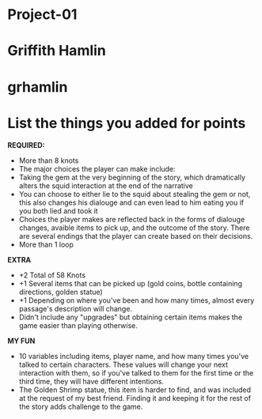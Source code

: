 # Project-01

# Griffith Hamlin

# grhamlin

# List the things you added for points 
**REQUIRED:**
- More than 8 knots
- The major choices the player can make include:
- Taking the gem at the very beginning of the story, which dramatically alters the squid
  interaction at the end of the narrative
- You can choose to either lie to the squid about stealing the gem or not, this also
  changes his dialouge and can even lead to him eating you if you both lied and took 
  it
- Choices the player makes are reflected back in the forms of dialouge changes, avaible 
  items to pick up, and the outcome of the story. There are several endings that the 
  player can create based on their decisions.
- More than 1 loop
  
**EXTRA** 
- +2 Total of 58 Knots
- +1 Several items that can be picked up (gold coins, bottle containing directions, 
  golden statue)
- +1 Depending on where you've been and how many times, almost every passage's 
  description will change.
- Didn't include any "upgrades" but obtaining certain items makes the game easier than 
  playing otherwise. 

**MY FUN**
- 10 variables including items, player name, and how many times you've talked to certain 
  characters. These values will change your next interaction with them, so if you've 
  talked to them for the first time or the third time, they will have different 
  intentions.
- The Golden Shrimp statue, this item is harder to find, and was included at the request 
  of my best friend. Finding it and keeping it for the rest of the story adds challenge 
  to the game.
 
